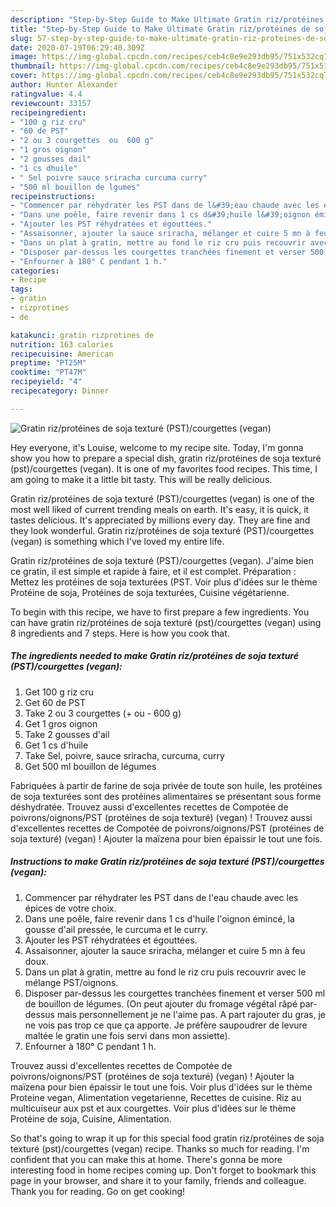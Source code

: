 ```yaml
---
description: "Step-by-Step Guide to Make Ultimate Gratin riz/protéines de soja texturé (PST)/courgettes (vegan)"
title: "Step-by-Step Guide to Make Ultimate Gratin riz/protéines de soja texturé (PST)/courgettes (vegan)"
slug: 57-step-by-step-guide-to-make-ultimate-gratin-riz-proteines-de-soja-texture-pst-courgettes-vegan
date: 2020-07-19T06:29:40.309Z
image: https://img-global.cpcdn.com/recipes/ceb4c8e9e293db95/751x532cq70/gratin-rizproteines-de-soja-texture-pstcourgettes-vegan-photo-principale-de-la-recette.jpg
thumbnail: https://img-global.cpcdn.com/recipes/ceb4c8e9e293db95/751x532cq70/gratin-rizproteines-de-soja-texture-pstcourgettes-vegan-photo-principale-de-la-recette.jpg
cover: https://img-global.cpcdn.com/recipes/ceb4c8e9e293db95/751x532cq70/gratin-rizproteines-de-soja-texture-pstcourgettes-vegan-photo-principale-de-la-recette.jpg
author: Hunter Alexander
ratingvalue: 4.4
reviewcount: 33157
recipeingredient:
- "100 g riz cru"
- "60 de PST"
- "2 ou 3 courgettes  ou  600 g"
- "1 gros oignon"
- "2 gousses dail"
- "1 cs dhuile"
- " Sel poivre sauce sriracha curcuma curry"
- "500 ml bouillon de lgumes"
recipeinstructions:
- "Commencer par réhydrater les PST dans de l&#39;eau chaude avec les épices de votre choix."
- "Dans une poêle, faire revenir dans 1 cs d&#39;huile l&#39;oignon émincé, la gousse d&#39;ail pressée, le curcuma et le curry."
- "Ajouter les PST réhydratées et égouttées."
- "Assaisonner, ajouter la sauce sriracha, mélanger et cuire 5 mn à feu doux."
- "Dans un plat à gratin, mettre au fond le riz cru puis recouvrir avec le mélange PST/oignons."
- "Disposer par-dessus les courgettes tranchées finement et verser 500 ml de bouillon de légumes. (On peut ajouter du fromage végétal râpé par-dessus mais personnellement je ne l&#39;aime pas. A part rajouter du gras, je ne vois pas trop ce que ça apporte. Je préfère saupoudrer de levure maltée le gratin une fois servi dans mon assiette)."
- "Enfourner à 180° C pendant 1 h."
categories:
- Recipe
tags:
- gratin
- rizprotines
- de

katakunci: gratin rizprotines de 
nutrition: 163 calories
recipecuisine: American
preptime: "PT25M"
cooktime: "PT47M"
recipeyield: "4"
recipecategory: Dinner

---
```



![Gratin riz/protéines de soja texturé (PST)/courgettes (vegan)](https://img-global.cpcdn.com/recipes/ceb4c8e9e293db95/751x532cq70/gratin-rizproteines-de-soja-texture-pstcourgettes-vegan-photo-principale-de-la-recette.jpg)

Hey everyone, it's Louise, welcome to my recipe site. Today, I'm gonna show you how to prepare a special dish, gratin riz/protéines de soja texturé (pst)/courgettes (vegan). It is one of my favorites food recipes. This time, I am going to make it a little bit tasty. This will be really delicious.

Gratin riz/protéines de soja texturé (PST)/courgettes (vegan) is one of the most well liked of current trending meals on earth. It's easy, it is quick, it tastes delicious. It's appreciated by millions every day. They are fine and they look wonderful. Gratin riz/protéines de soja texturé (PST)/courgettes (vegan) is something which I've loved my entire life.

Gratin riz/protéines de soja texturé (PST)/courgettes (vegan). J&#39;aime bien ce gratin, il est simple et rapide à faire, et il est complet. Préparation : Mettez les protéines de soja texturées (PST. Voir plus d&#39;idées sur le thème Protéine de soja, Protéines de soja texturées, Cuisine végétarienne.


To begin with this recipe, we have to first prepare a few ingredients. You can have gratin riz/protéines de soja texturé (pst)/courgettes (vegan) using 8 ingredients and 7 steps. Here is how you cook that.

<!--inarticleads1-->

##### The ingredients needed to make Gratin riz/protéines de soja texturé (PST)/courgettes (vegan):

1. Get 100 g riz cru
1. Get 60 de PST
1. Take 2 ou 3 courgettes (+ ou - 600 g)
1. Get 1 gros oignon
1. Take 2 gousses d&#39;ail
1. Get 1 cs d&#39;huile
1. Take  Sel, poivre, sauce sriracha, curcuma, curry
1. Get 500 ml bouillon de légumes


Fabriquées à partir de farine de soja privée de toute son huile, les protéines de soja texturées sont des protéines alimentaires se présentant sous forme déshydratée. Trouvez aussi d&#39;excellentes recettes de Compotée de poivrons/oignons/PST (protéines de soja texturé) (vegan) ! Trouvez aussi d&#39;excellentes recettes de Compotée de poivrons/oignons/PST (protéines de soja texturé) (vegan) ! Ajouter la maïzena pour bien épaissir le tout une fois. 

<!--inarticleads2-->

##### Instructions to make Gratin riz/protéines de soja texturé (PST)/courgettes (vegan):

1. Commencer par réhydrater les PST dans de l&#39;eau chaude avec les épices de votre choix.
1. Dans une poêle, faire revenir dans 1 cs d&#39;huile l&#39;oignon émincé, la gousse d&#39;ail pressée, le curcuma et le curry.
1. Ajouter les PST réhydratées et égouttées.
1. Assaisonner, ajouter la sauce sriracha, mélanger et cuire 5 mn à feu doux.
1. Dans un plat à gratin, mettre au fond le riz cru puis recouvrir avec le mélange PST/oignons.
1. Disposer par-dessus les courgettes tranchées finement et verser 500 ml de bouillon de légumes. (On peut ajouter du fromage végétal râpé par-dessus mais personnellement je ne l&#39;aime pas. A part rajouter du gras, je ne vois pas trop ce que ça apporte. Je préfère saupoudrer de levure maltée le gratin une fois servi dans mon assiette).
1. Enfourner à 180° C pendant 1 h.


Trouvez aussi d&#39;excellentes recettes de Compotée de poivrons/oignons/PST (protéines de soja texturé) (vegan) ! Ajouter la maïzena pour bien épaissir le tout une fois. Voir plus d&#39;idées sur le thème Proteine vegan, Alimentation vegetarienne, Recettes de cuisine. Riz au multicuiseur aux pst et aux courgettes. Voir plus d&#39;idées sur le thème Protéine de soja, Cuisine, Alimentation. 

So that's going to wrap it up for this special food gratin riz/protéines de soja texturé (pst)/courgettes (vegan) recipe. Thanks so much for reading. I'm confident that you can make this at home. There's gonna be more interesting food in home recipes coming up. Don't forget to bookmark this page in your browser, and share it to your family, friends and colleague. Thank you for reading. Go on get cooking!

